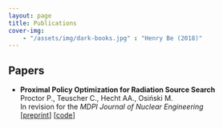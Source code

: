 ```yaml
---
layout: page
title: Publications
cover-img:
    - "/assets/img/dark-books.jpg" : "Henry Be (2018)"
---
```

## Papers
- **Proximal Policy Optimization for Radiation Source Search** <br>
   Proctor P., Teuscher C., Hecht AA., Osiński M.	<br>
   In revision for the *MDPI Journal of Nuclear Engineering* <br>
   [[preprint](https://www.preprints.org/manuscript/202108.0018/v1)] [[code](https://github.com/peproctor/radiation_ppo)] <br>
